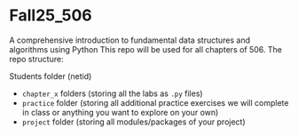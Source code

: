 # Fall25_506
A comprehensive introduction to fundamental data structures and algorithms using Python
This repo will be used for all chapters of 506. The repo structure:

Students folder (netid)
- `chapter_x` folders (storing all the labs as `.py` files)
- `practice` folder (storing all additional practice exercises we will complete in class or anything you want to explore on your own)
- `project` folder (storing all modules/packages of your project)
